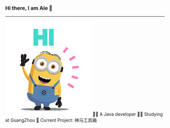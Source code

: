 ### Hi there, I am Ale 👋
***
![](https://raw.githubusercontent.com/paopao233/paopao233/main/hello_there.gif)
👨‍💻 A Java developer
👨‍🎓 Studying at GuangZhou
🚧 Current Project: 神马工具箱
